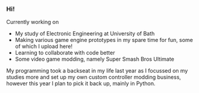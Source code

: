### Hi!

Currently working on 

- My study of Electronic Engineering at University of Bath
- Making various game engine prototypes in my spare time for fun, some of which I upload here!
- Learning to collaborate with code better
- Some video game modding, namely Super Smash Bros Ultimate

My programming took a backseat in my life last year as I focussed on my studies more and set up my own custom controller modding business, however this year I plan to pick it back up, mainly in Python.

<!--
**oasis-sharp/oasis-sharp** is a ✨ _special_ ✨ repository because its `README.md` (this file) appears on your GitHub profile.

Here are some ideas to get you started:

- 🔭 I’m currently working on ...
- 🌱 I’m currently learning ...
- 👯 I’m looking to collaborate on ...
- 🤔 I’m looking for help with ...
- 💬 Ask me about ...
- 📫 How to reach me: ...
- 😄 Pronouns: ...
- ⚡ Fun fact: ...
-->
